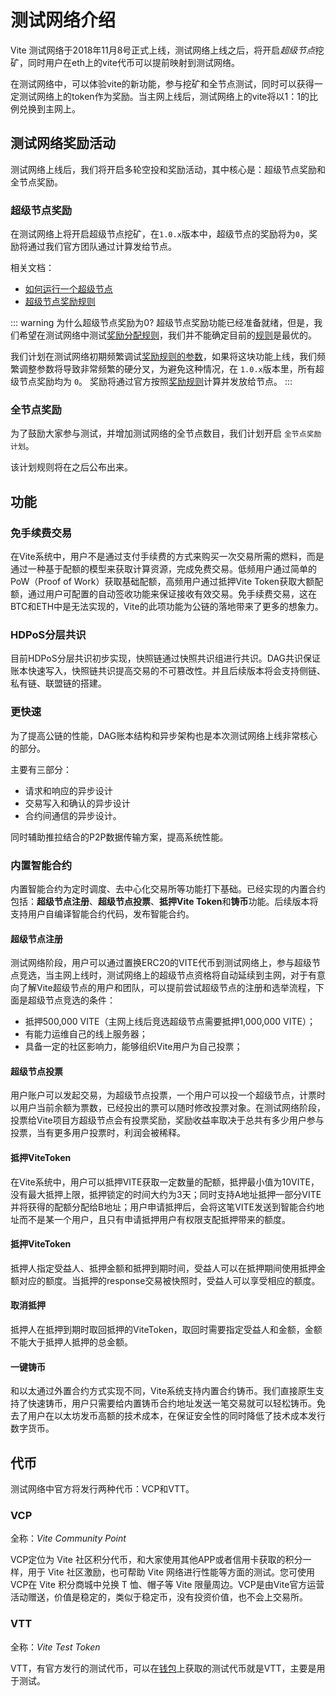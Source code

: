 # 测试网络介绍

Vite 测试网络于2018年11月8号正式上线，测试网络上线之后，将开启*超级节点*挖矿，同时用户在eth上的vite代币可以提前映射到测试网络。

在测试网络中，可以体验vite的新功能，参与挖矿和全节点测试，同时可以获得一定测试网络上的token作为奖励。当主网上线后，测试网络上的vite将以1：1的比例兑换到主网上。

## 测试网络奖励活动

测试网络上线后，我们将开启多轮空投和奖励活动，其中核心是：超级节点奖励和全节点奖励。

### 超级节点奖励

在测试网络上将开启超级节点挖矿，在`1.0.x`版本中，超级节点的奖励将为`0`，奖励将通过我们官方团队通过计算发给节点。

相关文档：

* [如何运行一个超级节点][sbp-manage]
* [超级节点奖励规则][sbp-reward]

::: warning 为什么超级节点奖励为0?
超级节点奖励功能已经准备就绪，但是，我们希望在测试网络中测试[奖励分配规则][sbp-reward]，我们并不能确定目前的[规则][sbp-reward]是最优的。

我们计划在测试网络初期频繁调试[奖励规则的参数][sbp-reward]，如果将这块功能上线，我们频繁调整参数将导致非常频繁的硬分叉，为避免这种情况，在 `1.0.x`版本里，所有超级节点奖励均为 `0`。
奖励将通过官方按照[奖励规则][sbp-reward]计算并发放给节点。
:::

### 全节点奖励

为了鼓励大家参与测试，并增加测试网络的全节点数目，我们计划开启 `全节点奖励计划`。

该计划规则将在之后公布出来。

## 功能

### 免手续费交易

在Vite系统中，用户不是通过支付手续费的方式来购买一次交易所需的燃料，而是通过一种基于配额的模型来获取计算资源，完成免费交易。低频用户通过简单的PoW（Proof of Work）获取基础配额，高频用户通过抵押Vite Token获取大额配额，通过用户可配置的自动签收功能来保证接收有效交易。免手续费交易，这在BTC和ETH中是无法实现的，Vite的此项功能为公链的落地带来了更多的想象力。

### HDPoS分层共识

目前HDPoS分层共识初步实现，快照链通过快照共识组进行共识。DAG共识保证账本快速写入，快照链共识提高交易的不可篡改性。并且后续版本将会支持侧链、私有链、联盟链的搭建。

### 更快速

为了提高公链的性能，DAG账本结构和异步架构也是本次测试网络上线非常核心的部分。

主要有三部分：

* 请求和响应的异步设计
* 交易写入和确认的异步设计
* 合约间通信的异步设计。

同时辅助推拉结合的P2P数据传输方案，提高系统性能。

### 内置智能合约

内置智能合约为定时调度、去中心化交易所等功能打下基础。已经实现的内置合约包括：**超级节点注册**、**超级节点投票**、**抵押Vite Token**和**铸币**功能。后续版本将支持用户自编译智能合约代码，发布智能合约。

#### 超级节点注册

测试网络阶段，用户可以通过置换ERC20的VITE代币到测试网络上，参与超级节点竞选，当主网上线时，测试网络上的超级节点资格将自动延续到主网，对于有意向了解Vite超级节点的用户和团队，可以提前尝试超级节点的注册和选举流程，下面是超级节点竞选的条件：

* 抵押500,000 VITE（主网上线后竞选超级节点需要抵押1,000,000 VITE）；
* 有能力运维自己的线上服务器；
* 具备一定的社区影响力，能够组织Vite用户为自己投票；

#### 超级节点投票

用户账户可以发起交易，为超级节点投票，一个用户可以投一个超级节点，计票时以用户当前余额为票数，已经投出的票可以随时修改投票对象。在测试网络阶段，投票给Vite项目方超级节点会有投票奖励，奖励收益率取决于总共有多少用户参与投票，当有更多用户投票时，利润会被稀释。

#### 抵押ViteToken

在Vite系统中，用户可以抵押VITE获取一定数量的配额，抵押最小值为10VITE，没有最大抵押上限，抵押锁定的时间大约为3天；同时支持A地址抵押一部分VITE并将获得的配额分配给B地址；用户申请抵押后，会将这笔VITE发送到智能合约地址而不是某一个用户，且只有申请抵押用户有权限支配抵押带来的额度。

#### 抵押ViteToken

抵押人指定受益人、抵押金额和抵押到期时间，受益人可以在抵押期间使用抵押金额对应的额度。当抵押的response交易被快照时，受益人可以享受相应的额度。

#### 取消抵押

抵押人在抵押到期时取回抵押的ViteToken，取回时需要指定受益人和金额，金额不能大于抵押人抵押的总金额。

#### 一键铸币

和以太通过外置合约方式实现不同，Vite系统支持内置合约铸币。我们直接原生支持了快速铸币，用户只需要给内置铸币合约地址发送一笔交易就可以轻松铸币。免去了用户在以太坊发币高额的技术成本，在保证安全性的同时降低了技术成本发行数字货币。

## 代币

测试网络中官方将发行两种代币：VCP和VTT。

### VCP

全称：*Vite Community Point*

VCP定位为 Vite 社区积分代币，和大家使用其他APP或者信用卡获取的积分一样，用于 Vite 社区激励，也可帮助 Vite 网络进行性能等方面的测试。您可使用 VCP在 Vite 积分商城中兑换 T 恤、帽子等 Vite 限量周边。VCP是由Vite官方运营活动赠送，价值是稳定的，类似于稳定币，没有投资价值，也不会上交易所。

### VTT

全称：*Vite Test Token*

VTT，有官方发行的测试代币，可以在[钱包][web-wallet]上获取的测试代币就是VTT，主要是用于测试。

[sbp-reward]: <../rule/sbp.html#出块奖励>
[sbp-manage]: <../node/sbp.html>
[web-wallet]: <https://wallet.vite.net>



